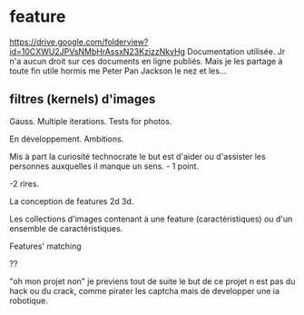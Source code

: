 
# feature

https://drive.google.com/folderview?id=10CXWU2JPVsNMbHrAssxN23KzizzNkvHg
Documentation utilisée. Jr n'a aucun droit sur
ces documents en ligne publiés. Mais je les partage
à toute fin utile hormis me Peter Pan Jackson
le nez et les...

## filtres (kernels) d'images
Gauss. Multiple iterations. Tests for photos.



En développement. Ambitions.

Mis à part la curiosité technocrate le but est 
d'aider ou d'assister les personnes auxquelles
il manque un sens. - 1 point.

-2 rires.

La conception de features 2d 3d.

Les collections d'images contenant à une
feature (caractéristiques) ou d'un ensemble
de caractéristiques.

Features' matching


??

"oh mon projet non"
je previens tout de suite le but de ce
projet n est pas du hack ou du crack, comme
pirater les captcha mais de developper une ia 
robotique.

